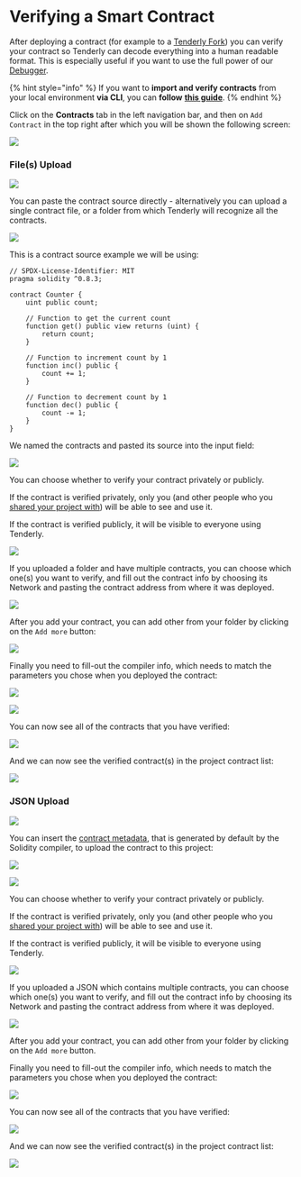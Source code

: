 # Verifying a Smart Contract

After deploying a contract (for example to a [Tenderly Fork](../simulations-and-forks/how-to-create-a-fork/)) you can verify your contract so Tenderly can decode everything into a human readable format. This is especially useful if you want to use the full power of our [Debugger](../debugger/how-to-use-tenderly-debugger/).

{% hint style="info" %}
If you want to **import and verify contracts** from your local environment **via CLI**, you can **follow** [**this guide**](https://docs.tenderly.co/monitoring/smart-contracts#adding-a-contract-to-your-project-via-tenderly-cli).
{% endhint %}

Click on the **Contracts** tab in the left navigation bar, and then on `Add Contract` in the top right after which you will be shown the following screen:

![](<../.gitbook/assets/image (96) (1).png>)

### File(s) Upload

![](<../.gitbook/assets/image (74).png>)

You can paste the contract source directly - alternatively you can upload a single contract file, or a folder from which Tenderly will recognize all the contracts.

![](<../.gitbook/assets/image (70).png>)

This is a contract source example we will be using:

```
// SPDX-License-Identifier: MIT
pragma solidity ^0.8.3;

contract Counter {
    uint public count;

    // Function to get the current count
    function get() public view returns (uint) {
        return count;
    }

    // Function to increment count by 1
    function inc() public {
        count += 1;
    }

    // Function to decrement count by 1
    function dec() public {
        count -= 1;
    }
}
```

We named the contracts and pasted its source into the input field:

![](<../.gitbook/assets/image (81).png>)

You can choose whether to verify your contract privately or publicly.&#x20;

If the contract is verified privately, only you (and other people who you [shared your project with](../teams-and-collaboration/)) will be able to see and use it.

If the contract is verified publicly, it will be visible to everyone using Tenderly.

![](<../.gitbook/assets/image (84) (1).png>)

If you uploaded a folder and have multiple contracts, you can choose which one(s) you want to verify, and fill out the contract info by choosing its Network and pasting the contract address from where it was deployed.

![](<../.gitbook/assets/image (95) (1).png>)

After you add your contract, you can add other from your folder by clicking on the `Add more` button:

![](<../.gitbook/assets/image (87).png>)

Finally you need to fill-out the compiler info, which needs to match the parameters you chose when you deployed the contract:

![](<../.gitbook/assets/image (92).png>)

![](<../.gitbook/assets/image (76) (1).png>)

You can now see all of the contracts that you have verified:

![](<../.gitbook/assets/image (80) (1) (1).png>)

And we can now see the verified contract(s) in the project contract list:

![](<../.gitbook/assets/image (91) (1).png>)

### JSON Upload

![](<../.gitbook/assets/image (97).png>)

You can insert the [contract metadata](https://docs.soliditylang.org/en/latest/metadata.html), that is generated by default by the Solidity compiler, to upload the contract to this project:

![](<../.gitbook/assets/image (94).png>)

![](<../.gitbook/assets/image (75).png>)

You can choose whether to verify your contract privately or publicly.&#x20;

If the contract is verified privately, only you (and other people who you [shared your project with](../teams-and-collaboration/)) will be able to see and use it.

If the contract is verified publicly, it will be visible to everyone using Tenderly.

![](<../.gitbook/assets/image (83) (1).png>)

If you uploaded a JSON which contains multiple contracts, you can choose which one(s) you want to verify, and fill out the contract info by choosing its Network and pasting the contract address from where it was deployed.

![](<../.gitbook/assets/image (82) (1).png>)

After you add your contract, you can add other from your folder by clicking on the `Add more` button.

Finally you need to fill-out the compiler info, which needs to match the parameters you chose when you deployed the contract:

![](<../.gitbook/assets/image (93) (1) (1).png>)

You can now see all of the contracts that you have verified:

![](<../.gitbook/assets/image (90) (1).png>)

And we can now see the verified contract(s) in the project contract list:

![](<../.gitbook/assets/image (89).png>)
